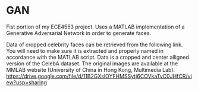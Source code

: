 # GAN
Fist portion of my ECE4553 project. Uses a MATLAB implementation of a Generative Adversarial Network in order to generate faces.

Data of cropped celebrity faces can be retrieved from the following link. You will need to make sure it is extracted and properly named in accordance with the MATLAB script. Data is a cropped and center alligned version of the CelebA dataset. The original images are available at the MMLAB website (University of China in Hong Kong, Multimedia Lab).
https://drive.google.com/file/d/11B2GXslOYFHMSSytj6COVkaTvC0JHfCR/view?usp=sharing

